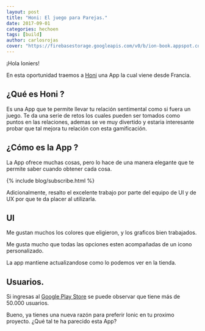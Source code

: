 ```yaml
---
layout: post
title: "Honi: El juego para Parejas."
date: 2017-09-01
categories: hechoen
tags: [build]
author: carlosrojas
cover: "https://firebasestorage.googleapis.com/v0/b/ion-book.appspot.com/o/posts%2F2017-09-01-Honi%2F13494848_1304972739532645_1951015208412551077_n.jpg?alt=media&token=f1b4b0aa-13e0-4389-bf23-faee508613e1"
---
```


<amp-img width="960" height="354" layout="responsive" src="https://firebasestorage.googleapis.com/v0/b/ion-book.appspot.com/o/posts%2F2017-09-01-Honi%2F13494848_1304972739532645_1951015208412551077_n.jpg?alt=media&token=f1b4b0aa-13e0-4389-bf23-faee508613e1"></amp-img>

¡Hola Ioniers!

En esta oportunidad traemos a [Honi](https://gethoni.com/en) una App la cual viene desde Francia.

## ¿Qué es Honi ?

Es una  App que te permite llevar tu relación sentimental como si fuera un juego. Te da una serie de retos los cuales pueden ser tomados como puntos en las relaciones, ademas se ve muy divertido y estaria interesante probar que tal mejora tu relación con esta gamificación.

## ¿Cómo es la App ?

La App ofrece muchas cosas, pero lo hace de una manera elegante que te permite saber cuando obtener cada cosa.

{% include blog/subscribe.html %}

Adicionalmente, resalto el excelente trabajo por parte del equipo de UI y de UX por que te da placer al utilizarla.

## UI

Me gustan muchos los colores que eligieron, y los graficos bien trabajados.

<amp-img width="960" height="427" layout="responsive" src="https://firebasestorage.googleapis.com/v0/b/ion-book.appspot.com/o/posts%2F2017-09-01-Honi%2FScreen2.png?alt=media&token=7e94fa90-eb8b-4410-9ef8-50d7261d6263"></amp-img>

Me gusta mucho que todas las opciones esten acompañadas de un icono personalizado.

<amp-img width="960" height="427" layout="responsive" src="https://firebasestorage.googleapis.com/v0/b/ion-book.appspot.com/o/posts%2F2017-09-01-Honi%2FScreen3.png?alt=media&token=87fefebf-1748-4b87-b0b8-c7069709b521"></amp-img>

La app mantiene actualizandose como lo podemos ver en la tienda. 

## Usuarios.

Si ingresas al [Google Play Store](https://play.google.com/store/apps/details?id=com.bloomapp.bloom) se puede observar que tiene más de 50.000 usuarios.

Bueno, ya tienes una nueva razón para preferir Ionic en tu proximo proyecto. ¿Qué tal te ha parecido esta App?



